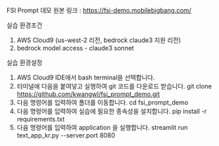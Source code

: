 FSI Prompt 데모
원본 링크 :  https://fsi-demo.mobilebigbang.com/

실습 환경조건
1. AWS Cloud9 (us-west-2 리전, bedrock claude3 지원 리전)
2. bedrock model access - claude3 sonnet

실습 환경설정
1. AWS Cloud9 IDE에서 bash terminal을 선택합니다.
2. 터미널에 다음을 붙여넣고 실행하여 git 코드를 다운로드 받습니다.
git clone https://github.com/kwangwl/fsi_prompt_demo.git
3. 다음 명령어를 입력하여 폴더를 이동합니다.
cd fsi_prompt_demo
4. 다음 명령어를 입력하여 실습에 필요한 종속성을 설치합니다.
pip install -r requirements.txt
5. 다음 명령어를 입력하여 application 을 실행합니다.
streamlit run text_app_kr.py --server.port 8080

